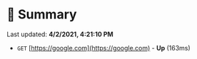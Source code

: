 # 📖 Summary
Last updated: **4/2/2021, 4:21:10 PM**

- `GET` [https://google.com](https://google.com) - **Up** (163ms)
